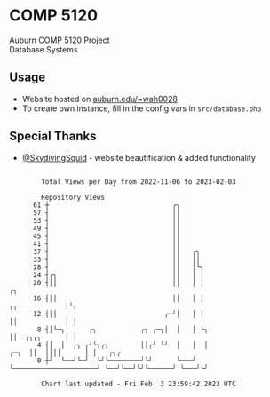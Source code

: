 # COMP 5120
Auburn COMP 5120 Project  
Database Systems

## Usage
- Website hosted on [auburn.edu/~wah0028](https://webhome.auburn.edu/~wah0028/)
- To create own instance, fill in the config vars in `src/database.php`

## Special Thanks
- [@SkydivingSquid](https://github.com/SkydivingSquid) - website beautification & added functionality

```

        Total Views per Day from 2022-11-06 to 2023-02-03

        Repository Views
      61 ┼                               ╭╮
      57 ┤                               ││
      53 ┤                               ││
      49 ┤                               ││
      45 ┤                               ││
      41 ┤                               ││
      37 ┤                               ││   ╭╮
      33 ┤                               ││   ││
      28 ┤                               ││   │╰╮
      24 ┤╭╮                             ││   │ │
      20 ┤││                             ││   │ │                                         ╭╮
      16 ┤││                             ││   │ │                           ╭╮            │╰╮
      12 ┤││                           ╭─╯│   │ │                           ││            │ │
       8 ┤│╰─╮      ╭╮           ╭╮ ╭─╮│  │   │ ╰╮                          ││  ╭╮╭╮      │ │
       4 ┤│  │  ╭╮ ╭╯╰╮╭╮        ││╭╯ ╰╯  │   │  │                     ╭─╮  ││  ││││      │ │   ╭╮╭
       0 ┼╯  ╰──╯╰─╯  ╰╯╰────────╯╰╯      ╰───╯  ╰─────────────────────╯ ╰──╯╰──╯╰╯╰──────╯ ╰───╯╰╯

        Chart last updated - Fri Feb  3 23:59:42 2023 UTC
        
```
